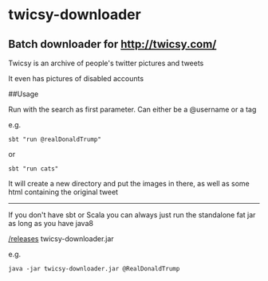 # twicsy-downloader



## Batch downloader for http://twicsy.com/ 

Twicsy is an archive of people's twitter pictures and tweets

It even has pictures of disabled accounts

##Usage

Run with the search as first parameter. 
Can either be a @username or a tag

e.g. 

    sbt "run @realDonaldTrump"

or 

    sbt "run cats"

It will create a new directory and put the images in there, as
well as some html containing the original tweet

----------

If you don't have sbt or Scala you can always just run the standalone fat jar as long as you have java8

[/releases](https://github.com/fancellu/twicsy-downloader/releases/latest)
twicsy-downloader.jar


e.g.

    java -jar twicsy-downloader.jar @RealDonaldTrump